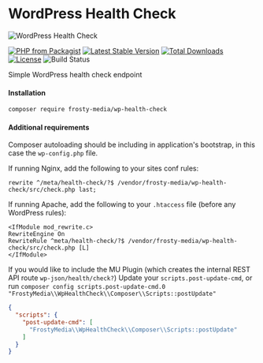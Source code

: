 # WordPress Health Check

![WordPress Health Check](.github/wp-tally.png?raw=true "WordPress Health Check")

[![PHP from Packagist](https://img.shields.io/packagist/php-v/Frosty-Media/wp-health-check.svg)]()
[![Latest Stable Version](https://img.shields.io/packagist/v/Frosty-Media/wp-health-check.svg)](https://packagist.org/packages/Frosty-Media/wp-health-check)
[![Total Downloads](https://img.shields.io/packagist/dt/Frosty-Media/wp-health-check.svg)](https://packagist.org/packages/Frosty-Media/wp-health-check)
[![License](https://img.shields.io/packagist/l/Frosty-Media/wp-health-check.svg)](https://packagist.org/Frosty-Media/wp-health-check)
![Build Status](https://github.com/Frosty-Media/wp-health-check/actions/workflows/main.yml/badge.svg)

Simple WordPress health check endpoint

#### Installation

```bash
composer require frosty-media/wp-health-check
```

#### Additional requirements
Composer autoloading should be including in application's bootstrap, in this case the `wp-config.php` file.

If running Nginx, add the following to your sites conf rules:

```apacheconf
rewrite ^/meta/health-check/?$ /vendor/frosty-media/wp-health-check/src/check.php last;
```

If running Apache, add the following to your `.htaccess` file (before any WordPress rules):

```apacheconf
<IfModule mod_rewrite.c>
RewriteEngine On
RewriteRule ^meta/health-check/?$ /vendor/frosty-media/wp-health-check/src/check.php [L]
</IfModule>
```

If you would like to include the MU Plugin (which creates the internal REST API route `wp-json/health/check?`) 
Update your `scripts.post-update-cmd`, or run 
`composer config scripts.post-update-cmd.0 "FrostyMedia\\WpHealthCheck\\Composer\\Scripts::postUpdate"`

```json
{
  "scripts": {
    "post-update-cmd": [
      "FrostyMedia\\WpHealthCheck\\Composer\\Scripts::postUpdate"
    ]
  }
}
```

